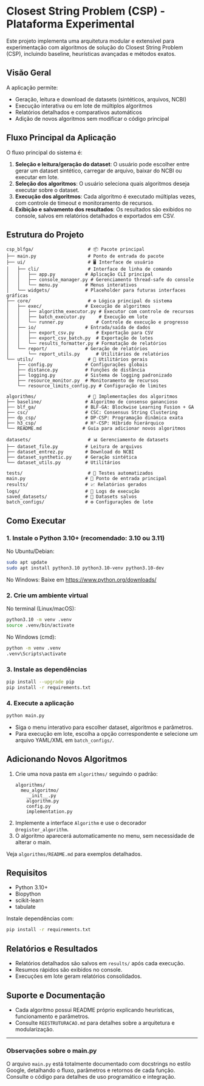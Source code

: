 # Closest String Problem (CSP) - Plataforma Experimental

Este projeto implementa uma arquitetura modular e extensível para experimentação com algoritmos de solução do Closest String Problem (CSP), incluindo baseline, heurísticas avançadas e métodos exatos.

## Visão Geral

A aplicação permite:
- Geração, leitura e download de datasets (sintéticos, arquivos, NCBI)
- Execução interativa ou em lote de múltiplos algoritmos
- Relatórios detalhados e comparativos automáticos
- Adição de novos algoritmos sem modificar o código principal

## Fluxo Principal da Aplicação

O fluxo principal do sistema é:
1. **Seleção e leitura/geração do dataset**: O usuário pode escolher entre gerar um dataset sintético, carregar de arquivo, baixar do NCBI ou executar em lote.
2. **Seleção dos algoritmos**: O usuário seleciona quais algoritmos deseja executar sobre o dataset.
3. **Execução dos algoritmos**: Cada algoritmo é executado múltiplas vezes, com controle de timeout e monitoramento de recursos.
4. **Exibição e salvamento dos resultados**: Os resultados são exibidos no console, salvos em relatórios detalhados e exportados em CSV.

## Estrutura do Projeto

```
csp_blfga/                    # 📦 Pacote principal
├── main.py                   # Ponto de entrada do pacote
├── ui/                       # 🖥️ Interface de usuário
│   ├── cli/                  # Interface de linha de comando
│   │   ├── app.py           # Aplicação CLI principal
│   │   ├── console_manager.py # Gerenciamento thread-safe do console
│   │   └── menu.py          # Menus interativos
│   └── widgets/             # Placeholder para futuras interfaces gráficas
├── core/                     # ⚙️ Lógica principal do sistema
│   ├── exec/                # Execução de algoritmos
│   │   ├── algorithm_executor.py # Executor com controle de recursos
│   │   ├── batch_executor.py     # Execução em lote
│   │   └── runner.py            # Controle de execução e progresso
│   ├── io/                  # Entrada/saída de dados
│   │   ├── export_csv.py        # Exportação para CSV
│   │   ├── export_csv_batch.py  # Exportação de lotes
│   │   └── results_formatter.py # Formatação de relatórios
│   └── report/              # Geração de relatórios
│       └── report_utils.py      # Utilitários de relatórios
└── utils/                    # 🔧 Utilitários gerais
    ├── config.py            # Configurações globais
    ├── distance.py          # Funções de distância
    ├── logging.py           # Sistema de logging padronizado
    ├── resource_monitor.py  # Monitoramento de recursos
    └── resource_limits_config.py # Configuração de limites

algorithms/                   # 🧬 Implementações dos algoritmos
├── baseline/                # Algoritmo de consenso ganancioso
├── blf_ga/                  # BLF-GA: Blockwise Learning Fusion + GA
├── csc/                     # CSC: Consensus String Clustering
├── dp_csp/                  # DP-CSP: Programação dinâmica exata
├── h3_csp/                  # H³-CSP: Híbrido hierárquico
└── README.md               # Guia para adicionar novos algoritmos

datasets/                     # 📊 Gerenciamento de datasets
├── dataset_file.py          # Leitura de arquivos
├── dataset_entrez.py        # Download do NCBI
├── dataset_synthetic.py     # Geração sintética
└── dataset_utils.py         # Utilitários

tests/                        # 🧪 Testes automatizados
main.py                      # 🚀 Ponto de entrada principal
results/                     # 📈 Relatórios gerados
logs/                        # 📝 Logs de execução
saved_datasets/              # 💾 Datasets salvos
batch_configs/               # ⚙️ Configurações de lote
```

## Como Executar

### 1. Instale o Python 3.10+ (recomendado: 3.10 ou 3.11)

No Ubuntu/Debian:
```bash
sudo apt update
sudo apt install python3.10 python3.10-venv python3.10-dev
```
No Windows:
Baixe em https://www.python.org/downloads/

### 2. Crie um ambiente virtual

No terminal (Linux/macOS):
```bash
python3.10 -m venv .venv
source .venv/bin/activate
```
No Windows (cmd):
```cmd
python -m venv .venv
.venv\Scripts\activate
```

### 3. Instale as dependências

```bash
pip install --upgrade pip
pip install -r requirements.txt
```

### 4. Execute a aplicação

```bash
python main.py
```

- Siga o menu interativo para escolher dataset, algoritmos e parâmetros.
- Para execução em lote, escolha a opção correspondente e selecione um arquivo YAML/XML em `batch_configs/`.

## Adicionando Novos Algoritmos

1. Crie uma nova pasta em `algorithms/` seguindo o padrão:
    ```
    algorithms/
      meu_algoritmo/
        __init__.py
        algorithm.py
        config.py
        implementation.py
    ```
2. Implemente a interface `Algorithm` e use o decorador `@register_algorithm`.
3. O algoritmo aparecerá automaticamente no menu, sem necessidade de alterar o main.

Veja `algorithms/README.md` para exemplos detalhados.

## Requisitos

- Python 3.10+
- Biopython
- scikit-learn
- tabulate

Instale dependências com:
```bash
pip install -r requirements.txt
```

## Relatórios e Resultados

- Relatórios detalhados são salvos em `results/` após cada execução.
- Resumos rápidos são exibidos no console.
- Execuções em lote geram relatórios consolidados.

## Suporte e Documentação

- Cada algoritmo possui README próprio explicando heurísticas, funcionamento e parâmetros.
- Consulte `REESTRUTURACAO.md` para detalhes sobre a arquitetura e modularização.

---

### Observações sobre o main.py

O arquivo `main.py` está totalmente documentado com docstrings no estilo Google, detalhando o fluxo, parâmetros e retornos de cada função. Consulte o código para detalhes de uso programático e integração.
